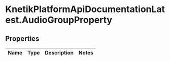 # KnetikPlatformApiDocumentationLatest.AudioGroupProperty

## Properties
Name | Type | Description | Notes
------------ | ------------- | ------------- | -------------


